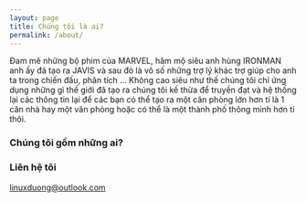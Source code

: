 ```yaml
---
layout: page
title: Chúng tôi là ai?
permalink: /about/
---
```


Đam mê những bộ phim của MARVEL, hâm mộ siêu anh hùng IRONMAN anh ấy đã tạo ra JAVIS và sau đó là vô số những trợ lý khác trợ giúp cho anh ta trong chiến đấu, phân tích ... Không cao siêu như thế chúng tôi chỉ ứng dụng những gì thế giới đã tạo ra chúng tôi kế thừa để truyền đạt và hệ thống lại các thông tin lại để các bạn có thể tạo ra một căn phòng lớn hơn tí là 1 căn nhà hay một văn phòng hoặc có thể là một thành phố thông minh hơn tí thôi.

### Chúng tôi gồm những ai?



### Liên hệ tôi
[linuxduong@outlook.com](mailto:linuxduong@outlook.com)